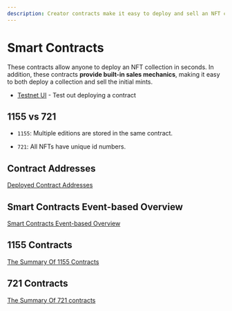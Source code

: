 ```yaml
---
description: Creator contracts make it easy to deploy and sell an NFT collection
---
```


# Smart Contracts

These contracts allow anyone to deploy an NFT collection in seconds.
In addition, these contracts **provide built-in sales mechanics**, making it easy to both deploy a collection and sell the initial mints.

- [Testnet UI](https://testnet.freee.xyz/) - Test out deploying a contract

## 1155 vs 721

- `1155`: Multiple editions are stored in the same contract.

- `721`: All NFTs have unique id numbers.


## Contract Addresses

[Deployed Contract Addresses](<contract-addresses.md>)

## Smart Contracts Event-based Overview

[Smart Contracts Event-based Overview](<./evnents.md>)

## 1155 Contracts

[The Summary Of 1155 Contracts](<./1155-contracts/>)

## 721 Contracts

[The Summary Of 721 contracts](<./721-contracts/>)